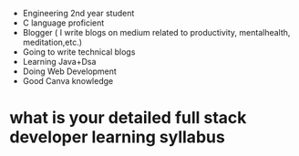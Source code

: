 - Engineering 2nd year student
- C language proficient
- Blogger ( I write blogs on medium related to productivity, mentalhealth, meditation,etc.)
- Going to write technical blogs
- Learning Java+Dsa
- Doing Web Development
- Good Canva knowledge

# what is your detailed full stack developer learning syllabus
